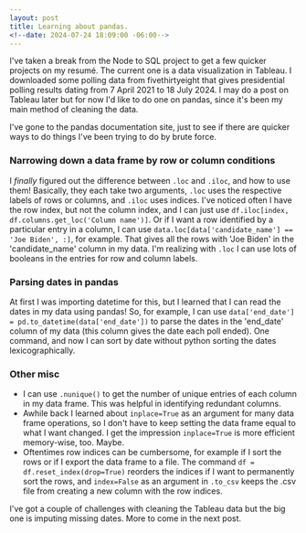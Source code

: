 ```yaml
---
layout: post
title: Learning about pandas.
<!--date: 2024-07-24 18:09:00 -06:00-->
---
```

I've taken a break from the Node to SQL project to get a few quicker projects on my resum&eacute;.  The current one is a data visualization in Tableau.  I downloaded some polling data from fivethirtyeight that gives presidential polling results dating from 7 April 2021 to 18 July 2024.  I may do a post on Tableau later but for now I'd like to do one on pandas, since it's been my main method of cleaning the data.

I've gone to the pandas documentation site, just to see if there are quicker ways to do things I've been trying to do by brute force.  

### Narrowing down a data frame by row or column conditions

I *finally* figured out the difference between `.loc` and `.iloc`, and how to use them!  Basically, they each take two arguments, `.loc` uses the respective labels of rows or columns, and `.iloc` uses indices.  I've noticed often I have the row index, but not the column index, and I can just use `df.iloc[index, df.columns.get_loc('Column name')]`.  Or if I want a row identified by a particular entry in a column, I can use `data.loc[data['candidate_name'] == 'Joe Biden', :]`, for example.  That gives all the rows with 'Joe Biden' in the 'candidate_name' column in my data.  I'm realizing with `.loc` I can use lots of booleans in the entries for row and column labels.

### Parsing dates in pandas

At first I was importing datetime for this, but I learned that I can read the dates in my data using pandas!  So, for example, I can use `data['end_date'] = pd.to_datetime(data['end_date'])` to parse the dates in the 'end_date' column of my data (this column gives the date each poll ended).  One command, and now I can sort by date without python sorting the dates lexicographically.

### Other misc

- I can use `.nunique()` to get the number of unique entries of each column in my data frame.  This was helpful in identifying redundant columns.
- Awhile back I learned about `inplace=True` as an argument for many data frame operations, so I don't have to keep setting the data frame equal to what I want changed.  I get the impression `inplace=True` is more efficient memory-wise, too.  Maybe.
- Oftentimes row indices can be cumbersome, for example if I sort the rows or if I export the data frame to a file.  The command `df = df.reset_index(drop=True)` reorders the indices if I want to permanently sort the rows, and `index=False` as an argument in `.to_csv` keeps the .csv file from creating a new column with the row indices.

I've got a couple of challenges with cleaning the Tableau data but the big one is imputing missing dates.  More to come in the next post.